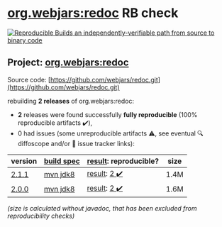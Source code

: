 [org.webjars:redoc](https://central.sonatype.com/artifact/org.webjars/redoc/versions) RB check
=======

[![Reproducible Builds](https://reproducible-builds.org/images/logos/rb.svg) an independently-verifiable path from source to binary code](https://reproducible-builds.org/)

## Project: [org.webjars:redoc](https://central.sonatype.com/artifact/org.webjars/redoc/versions)

Source code: [https://github.com/webjars/redoc.git](https://github.com/webjars/redoc.git)

rebuilding **2 releases** of org.webjars:redoc:
- **2** releases were found successfully **fully reproducible** (100% reproducible artifacts :heavy_check_mark:),
- 0 had issues (some unreproducible artifacts :warning:, see eventual :mag: diffoscope and/or :memo: issue tracker links):

| version | [build spec](/BUILDSPEC.md) | [result](https://reproducible-builds.org/docs/jvm/): reproducible? | size |
| -- | --------- | ------ | -- |
| [2.1.1](https://central.sonatype.com/artifact/org.webjars/redoc/2.1.1/pom) | [mvn jdk8](redoc-2.1.1.buildspec) | [result](redoc-2.1.1.buildinfo): [2 :heavy_check_mark: ](redoc-2.1.1.buildcompare) | 1.4M |
| [2.0.0](https://central.sonatype.com/artifact/org.webjars/redoc/2.0.0/pom) | [mvn jdk8](redoc-2.0.0.buildspec) | [result](redoc-2.0.0.buildinfo): [2 :heavy_check_mark: ](redoc-2.0.0.buildcompare) | 1.6M |

<i>(size is calculated without javadoc, that has been excluded from reproducibility checks)</i>
